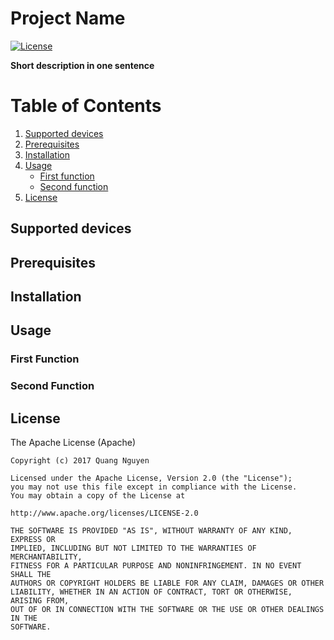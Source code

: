 # Project Name

[//]: # (Add other badges such as version, build bagdges here)

[//]: # (Use Apache License as the default option)
[![License](https://img.shields.io/badge/license-Apache%202-4EB1BA.svg?style=flat-square)](https://www.apache.org/licenses/LICENSE-2.0.html)


**Short description in one sentence**  

# Table of Contents
1. [Supported devices](#supported-devices)  
2. [Prerequisites](#prerequisites)
3. [Installation](#installation)
4. [Usage](#usage)
    * [First function](#first-function)
    * [Second function](#second-function)
5. [License](#license)

## Supported devices

## Prerequisites

## Installation  

## Usage  

### First Function

### Second Function


## License  

The Apache License (Apache)

    Copyright (c) 2017 Quang Nguyen

    Licensed under the Apache License, Version 2.0 (the "License");
    you may not use this file except in compliance with the License.
    You may obtain a copy of the License at

    http://www.apache.org/licenses/LICENSE-2.0

    THE SOFTWARE IS PROVIDED "AS IS", WITHOUT WARRANTY OF ANY KIND, EXPRESS OR
    IMPLIED, INCLUDING BUT NOT LIMITED TO THE WARRANTIES OF MERCHANTABILITY,
    FITNESS FOR A PARTICULAR PURPOSE AND NONINFRINGEMENT. IN NO EVENT SHALL THE
    AUTHORS OR COPYRIGHT HOLDERS BE LIABLE FOR ANY CLAIM, DAMAGES OR OTHER
    LIABILITY, WHETHER IN AN ACTION OF CONTRACT, TORT OR OTHERWISE, ARISING FROM,
    OUT OF OR IN CONNECTION WITH THE SOFTWARE OR THE USE OR OTHER DEALINGS IN THE
    SOFTWARE.